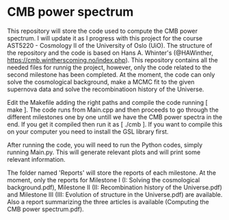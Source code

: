 # CMB power spectrum
This repository will store the code used to compute the CMB power spectrum. I will update it as I progress with this project for the course AST5220 - Cosmology II of the University of Oslo (UiO). The structure of the repository and the code is based on Hans A. Whinter's (@HAWinther, https://cmb.wintherscoming.no/index.php). This repository contains all the needed files for runnig the project, however, only the code related to the second milestone has been completed. At the moment, the code can only solve the cosmological background, make a MCMC fit to the given supernova data and solve the recombinatioon history of the Universe.

Edit the Makefile adding the right paths and compile the code running [ make ]. The code runs from Main.cpp and then proceeds to go through the different milestones one by one untill we have the CMB power spectra in the end. If you get it compiled then run it as [ ./cmb ]. If you want to compile this on your computer you need to install the GSL library first.

After running the code, you will need to run the Python codes, simply running Main.py. This will generate relevant plots and will print some relevant information.

The folder named 'Reports' will store the reports of each milestone. At the moment, only the reports for Milestone I (I: Solving the cosmological background.pdf), Milestone II (II: Recombination history of the Universe.pdf) and Milestone III (III: Evolution of structure in the Universe.pdf) are available. Also a report summarizing the three articles is available (Computing the CMB power spectrum.pdf).
